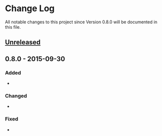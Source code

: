 # Change Log
All notable changes to this project since Version 0.8.0 will be documented in this file.

## [Unreleased](https://github.com/bstroebl/DigitizingTools/compare/v0.8.0...HEAD)


## 0.8.0 - 2015-09-30
### Added
-

### Changed
-

### Fixed
-


